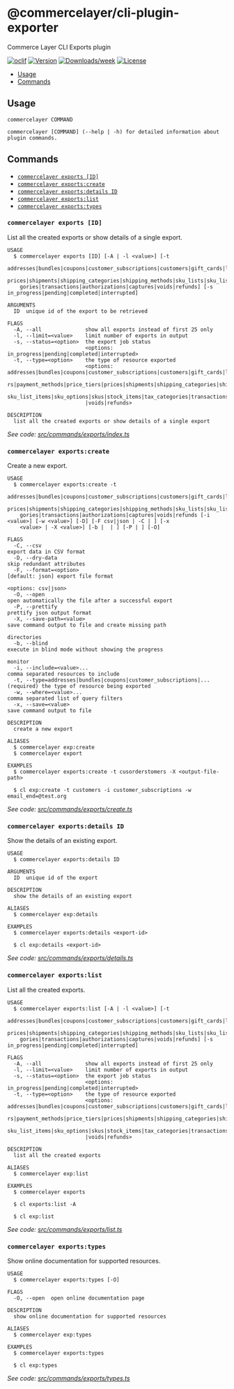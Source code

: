 # @commercelayer/cli-plugin-exporter

Commerce Layer CLI Exports plugin

[![oclif](https://img.shields.io/badge/cli-oclif-brightgreen.svg)](https://oclif.io)
[![Version](https://img.shields.io/npm/v/@commercelayer/cli-plugin-exports.svg)](https://npmjs.org/package/@commercelayer/cli-plugin-exports)
[![Downloads/week](https://img.shields.io/npm/dw/@commercelayer/cli-plugin-exports.svg)](https://npmjs.org/package/@commercelayer/cli-plugin-exports)
[![License](https://img.shields.io/npm/l/@commercelayer/cli-plugin-exports.svg)](https://github.com/@commercelayer/cli-plugin-exports/blob/master/package.json)

<!-- toc -->

* [Usage](#usage)
* [Commands](#commands)
<!-- tocstop -->
## Usage
<!-- usage -->

```sh-session
commercelayer COMMAND

commercelayer [COMMAND] (--help | -h) for detailed information about plugin commands.
```
<!-- usagestop -->
## Commands
<!-- commands -->

* [`commercelayer exports [ID]`](#commercelayer-exports-id)
* [`commercelayer exports:create`](#commercelayer-exportscreate)
* [`commercelayer exports:details ID`](#commercelayer-exportsdetails-id)
* [`commercelayer exports:list`](#commercelayer-exportslist)
* [`commercelayer exports:types`](#commercelayer-exportstypes)

### `commercelayer exports [ID]`

List all the created exports or show details of a single export.

```sh-session
USAGE
  $ commercelayer exports [ID] [-A | -l <value>] [-t
    addresses|bundles|coupons|customer_subscriptions|customers|gift_cards|line_items|orders|payment_methods|price_tiers|
    prices|shipments|shipping_categories|shipping_methods|sku_lists|sku_list_items|sku_options|skus|stock_items|tax_cate
    gories|transactions|authorizations|captures|voids|refunds] [-s in_progress|pending|completed|interrupted]

ARGUMENTS
  ID  unique id of the export to be retrieved

FLAGS
  -A, --all              show all exports instead of first 25 only
  -l, --limit=<value>    limit number of exports in output
  -s, --status=<option>  the export job status
                         <options: in_progress|pending|completed|interrupted>
  -t, --type=<option>    the type of resource exported
                         <options: addresses|bundles|coupons|customer_subscriptions|customers|gift_cards|line_items|orde
                         rs|payment_methods|price_tiers|prices|shipments|shipping_categories|shipping_methods|sku_lists|
                         sku_list_items|sku_options|skus|stock_items|tax_categories|transactions|authorizations|captures
                         |voids|refunds>

DESCRIPTION
  list all the created exports or show details of a single export
```

_See code: [src/commands/exports/index.ts](https://github.com/commercelayer/commercelayer-cli-plugin-exports/blob/main/src/commands/exports/index.ts)_

### `commercelayer exports:create`

Create a new export.

```sh-session
USAGE
  $ commercelayer exports:create -t
    addresses|bundles|coupons|customer_subscriptions|customers|gift_cards|line_items|orders|payment_methods|price_tiers|
    prices|shipments|shipping_categories|shipping_methods|sku_lists|sku_list_items|sku_options|skus|stock_items|tax_cate
    gories|transactions|authorizations|captures|voids|refunds [-i <value>] [-w <value>] [-D] [-F csv|json | -C | ] [-x
    <value> | -X <value>] [-b |  | ] [-P | ] [-O]

FLAGS
  -C, --csv                                                        export data in CSV format
  -D, --dry-data                                                   skip redundant attributes
  -F, --format=<option>                                            [default: json] export file format
                                                                   <options: csv|json>
  -O, --open                                                       open automatically the file after a successful export
  -P, --prettify                                                   prettify json output format
  -X, --save-path=<value>                                          save command output to file and create missing path
                                                                   directories
  -b, --blind                                                      execute in blind mode without showing the progress
                                                                   monitor
  -i, --include=<value>...                                         comma separated resources to include
  -t, --type=addresses|bundles|coupons|customer_subscriptions|...  (required) the type of resource being exported
  -w, --where=<value>...                                           comma separated list of query filters
  -x, --save=<value>                                               save command output to file

DESCRIPTION
  create a new export

ALIASES
  $ commercelayer exp:create
  $ commercelayer export

EXAMPLES
  $ commercelayer exports:create -t cusorderstomers -X <output-file-path>

  $ cl exp:create -t customers -i customer_subscriptions -w email_end=@test.org
```

_See code: [src/commands/exports/create.ts](https://github.com/commercelayer/commercelayer-cli-plugin-exports/blob/main/src/commands/exports/create.ts)_

### `commercelayer exports:details ID`

Show the details of an existing export.

```sh-session
USAGE
  $ commercelayer exports:details ID

ARGUMENTS
  ID  unique id of the export

DESCRIPTION
  show the details of an existing export

ALIASES
  $ commercelayer exp:details

EXAMPLES
  $ commercelayer exports:details <export-id>

  $ cl exp:details <export-id>
```

_See code: [src/commands/exports/details.ts](https://github.com/commercelayer/commercelayer-cli-plugin-exports/blob/main/src/commands/exports/details.ts)_

### `commercelayer exports:list`

List all the created exports.

```sh-session
USAGE
  $ commercelayer exports:list [-A | -l <value>] [-t
    addresses|bundles|coupons|customer_subscriptions|customers|gift_cards|line_items|orders|payment_methods|price_tiers|
    prices|shipments|shipping_categories|shipping_methods|sku_lists|sku_list_items|sku_options|skus|stock_items|tax_cate
    gories|transactions|authorizations|captures|voids|refunds] [-s in_progress|pending|completed|interrupted]

FLAGS
  -A, --all              show all exports instead of first 25 only
  -l, --limit=<value>    limit number of exports in output
  -s, --status=<option>  the export job status
                         <options: in_progress|pending|completed|interrupted>
  -t, --type=<option>    the type of resource exported
                         <options: addresses|bundles|coupons|customer_subscriptions|customers|gift_cards|line_items|orde
                         rs|payment_methods|price_tiers|prices|shipments|shipping_categories|shipping_methods|sku_lists|
                         sku_list_items|sku_options|skus|stock_items|tax_categories|transactions|authorizations|captures
                         |voids|refunds>

DESCRIPTION
  list all the created exports

ALIASES
  $ commercelayer exp:list

EXAMPLES
  $ commercelayer exports

  $ cl exports:list -A

  $ cl exp:list
```

_See code: [src/commands/exports/list.ts](https://github.com/commercelayer/commercelayer-cli-plugin-exports/blob/main/src/commands/exports/list.ts)_

### `commercelayer exports:types`

Show online documentation for supported resources.

```sh-session
USAGE
  $ commercelayer exports:types [-O]

FLAGS
  -O, --open  open online documentation page

DESCRIPTION
  show online documentation for supported resources

ALIASES
  $ commercelayer exp:types

EXAMPLES
  $ commercelayer exports:types

  $ cl exp:types
```

_See code: [src/commands/exports/types.ts](https://github.com/commercelayer/commercelayer-cli-plugin-exports/blob/main/src/commands/exports/types.ts)_
<!-- commandsstop -->

